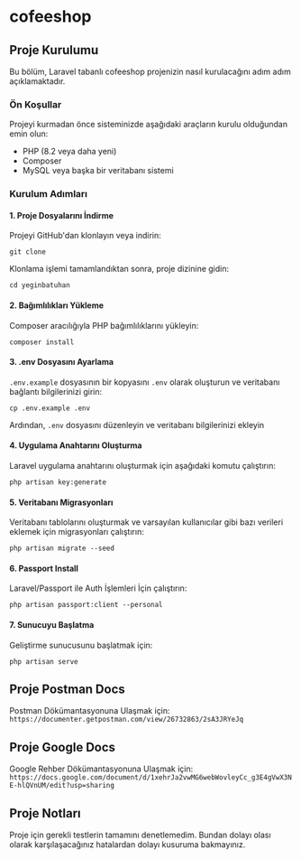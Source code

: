 # cofeeshop


## Proje Kurulumu

Bu bölüm, Laravel tabanlı cofeeshop projenizin nasıl kurulacağını adım adım açıklamaktadır.

### Ön Koşullar

Projeyi kurmadan önce sisteminizde aşağıdaki araçların kurulu olduğundan emin olun:

- PHP (8.2 veya daha yeni)
- Composer
- MySQL veya başka bir veritabanı sistemi

### Kurulum Adımları

#### 1. Proje Dosyalarını İndirme

Projeyi GitHub'dan klonlayın veya indirin:

`git clone`


Klonlama işlemi tamamlandıktan sonra, proje dizinine gidin:

`cd yeginbatuhan`


#### 2. Bağımlılıkları Yükleme

Composer aracılığıyla PHP bağımlılıklarını yükleyin:

`composer install`


#### 3. .env Dosyasını Ayarlama

`.env.example` dosyasının bir kopyasını `.env` olarak oluşturun ve veritabanı bağlantı bilgilerinizi girin:

`cp .env.example .env`


Ardından, `.env` dosyasını düzenleyin ve veritabanı bilgilerinizi ekleyin


#### 4. Uygulama Anahtarını Oluşturma

Laravel uygulama anahtarını oluşturmak için aşağıdaki komutu çalıştırın:

`php artisan key:generate`


#### 5. Veritabanı Migrasyonları

Veritabanı tablolarını oluşturmak ve varsayılan kullanıcılar gibi bazı verileri eklemek için migrasyonları çalıştırın:

`php artisan migrate --seed`


#### 6. Passport Install

Laravel/Passport ile Auth İşlemleri İçin çalıştırın:

`php artisan passport:client --personal`

#### 7. Sunucuyu Başlatma

Geliştirme sunucusunu başlatmak için:

`php artisan serve`

## Proje Postman Docs

Postman Dökümantasyonuna Ulaşmak için: `https://documenter.getpostman.com/view/26732863/2sA3JRYeJq` 

## Proje Google Docs

Google Rehber Dökümantasyonuna Ulaşmak için: `https://docs.google.com/document/d/1xehrJa2vwMG6webWovleyCc_g3E4gVwX3NE-hlQVnUM/edit?usp=sharing`
## Proje Notları

Proje için gerekli testlerin tamamını denetlemedim. Bundan dolayı olası olarak karşılaşacağınız hatalardan dolayı kusuruma bakmayınız.
